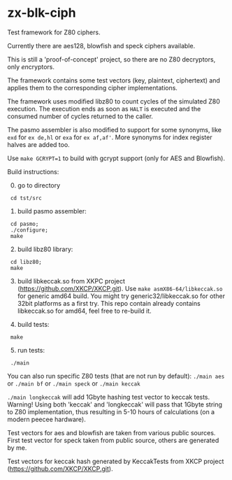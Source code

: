 # zx-blk-ciph
Test framework for Z80 ciphers.

Currently there are aes128, blowfish and speck ciphers available.

This is still a 'proof-of-concept' project, so there are no Z80 decryptors, only *en*cryptors.

The framework contains some test vectors (key, plaintext, ciphertext) and
applies them to the corresponding cipher implementations.

The framework uses modified libz80 to count cycles of the simulated Z80
execution. The execution ends as soon as `HALT` is executed and the consumed
number of cycles returned to the caller.

The pasmo assembler is also modified to support for some synonyms, like `exd`
for `ex de,hl` or `exa` for `ex af,af'`. More synonyms for index register
halves are added too.

Use `make GCRYPT=1` to build with gcrypt support (only for AES and Blowfish).

Build instructions:

0. go to directory
```
 cd tst/src
```

1. build pasmo assembler:
```
 cd pasmo;
 ./configure;
 make
```

2. build libz80 library:
```
 cd libz80;
 make
```

3. build libkeccak.so from XKPC project (https://github.com/XKCP/XKCP.git). Use `make asmX86-64/libkeccak.so` for generic amd64 build. You might try generic32/libkeccak.so for other 32bit platforms as a first try. This repo contain already contains libkeccak.so for amd64, feel free to re-build it.

4. build tests:
```
 make
```

5. run tests:
```
 ./main
```

You can also run specific Z80 tests (that are not run by default):
 `./main aes`
or
 `./main bf`
or
 `./main speck`
or
 `./main keccak`

`./main longkeccak` will add 1Gbyte hashing test vector to keccak tests. Warning! Using both 'keccak' and 'longkeccak' will pass that 1Gbyte string to Z80 implementation, thus resulting in 5-10 hours of calculations (on a modern peecee hardware).

Test vectors for aes and blowfish are taken from various public sources.
First test vector for speck taken from public source, others are generated by
me.

Test vectors for keccak hash generated by KeccakTests from XKCP project (https://github.com/XKCP/XKCP.git).
